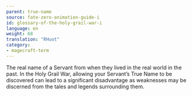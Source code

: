 ```yaml
---
parent: true-name
source: fate-zero-animation-guide-i
id: glossary-of-the-holy-grail-war-i
language: en
weight: 68
translation: "RHuot"
category:
- magecraft-term
---
```


The real name of a Servant from when they lived in the real world in the past. In the Holy Grail War, allowing your Servant’s True Name to be discovered can lead to a significant disadvantage as weaknesses may be discerned from the tales and legends surrounding them.
